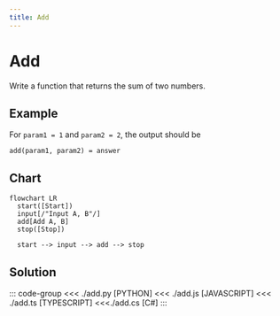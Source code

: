 ```yaml
---
title: Add
---
```


# Add

Write a function that returns the sum of two numbers.

## Example

For `param1 = 1` and `param2 = 2`, the output should be

```:no-line-numbers
add(param1, param2) = answer
```

## Chart

```mermaid
flowchart LR
  start([Start])
  input[/"Input A, B"/]
  add[Add A, B]
  stop([Stop])

  start --> input --> add --> stop
```

## Solution

::: code-group
<<< ./add.py [PYTHON]
<<< ./add.js [JAVASCRIPT]
<<< ./add.ts [TYPESCRIPT]
<<<./add.cs [C#]
:::
